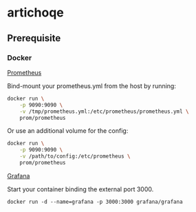 # artichoqe

## Prerequisite

### Docker

[Prometheus](https://hub.docker.com/r/prom/prometheus/)

Bind-mount your prometheus.yml from the host by running:

```bash
docker run \
    -p 9090:9090 \
    -v /tmp/prometheus.yml:/etc/prometheus/prometheus.yml \
    prom/prometheus
```

Or use an additional volume for the config:

```bash
docker run \
    -p 9090:9090 \
    -v /path/to/config:/etc/prometheus \
    prom/prometheus
```

[Grafana](https://hub.docker.com/r/grafana/grafana)

Start your container binding the external port 3000.

`docker run -d --name=grafana -p 3000:3000 grafana/grafana`
